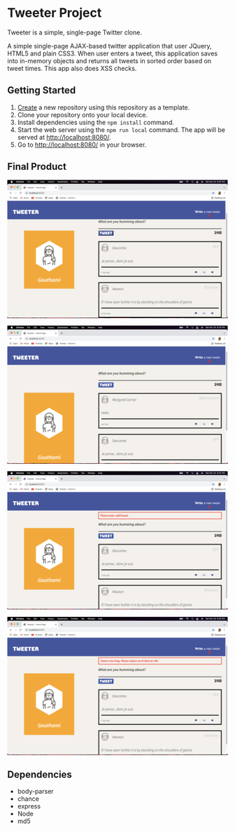 # Tweeter Project

Tweeter is a simple, single-page Twitter clone.

A simple single-page AJAX-based twitter application that user JQuery, HTML5 and plain CSS3. When user enters a tweet, this application saves into in-memory objects and returns all tweets in sorted order based on tweet times.
This app also does XSS checks.

## Getting Started

1. [Create](https://docs.github.com/en/repositories/creating-and-managing-repositories/creating-a-repository-from-a-template) a new repository using this repository as a template.
2. Clone your repository onto your local device.
3. Install dependencies using the `npm install` command.
3. Start the web server using the `npm run local` command. The app will be served at <http://localhost:8080/>.
4. Go to <http://localhost:8080/> in your browser.


## Final Product

!["screenshot of Initial page"](https://github.com/gouthamikolla/gow-tweeter/blob/master/docs/Initial-Page.png)

!["screenshot of New Tweet Post page"](https://github.com/gouthamikolla/gow-tweeter/blob/master/docs/Post-New-Tweet.png)

!["screenshot of Empty Tweet Error"](https://github.com/gouthamikolla/gow-tweeter/blob/master/docs/Empty-Tweet-Check.png)

!["screenshot of Tweet Length Error"](https://github.com/gouthamikolla/gow-tweeter/blob/master/docs/Tweet-Length-Validation.png)


## Dependencies

- body-parser
- chance
- express
- Node
- md5
